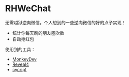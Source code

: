 # RHWeChat
无需越狱逆向微信，个人想到的一些逆向微信的好的点子实现！
* 统计你每天刷的朋友圈次数
* 自动抢红包
 
使用到的工具：
* [MonkeyDev](https://github.com/AloneMonkey/MonkeyDev)
* [Reveal4](https://revealapp.com/)
* [cycript](http://www.cycript.org/)
